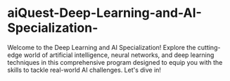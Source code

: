 # aiQuest-Deep-Learning-and-AI-Specialization-
Welcome to the Deep Learning and AI Specialization! Explore the cutting-edge world of artificial intelligence, neural networks, and deep learning techniques in this comprehensive program designed to equip you with the skills to tackle real-world AI challenges. Let's dive in!
